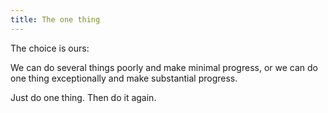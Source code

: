 ```yaml
---
title: The one thing
---
```


The choice is ours:

We can do several things poorly and make minimal progress, or we can do one thing exceptionally and make substantial progress.

Just do one thing. Then do it again.
